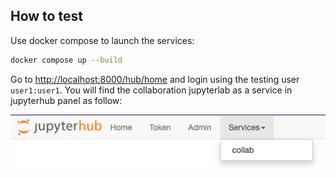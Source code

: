 ## How to test

Use docker compose to launch the services:

```bash
docker compose up --build
```

Go to [http://localhost:8000/hub/home](http://localhost:8000/hub/home) and login
using the testing user `user1:user1`. You will find the collaboration jupyterlab
as a service in jupyterhub panel as follow:

![jupyterhub_services](jupyterhub_services.png)